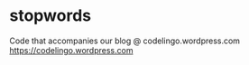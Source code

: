 # stopwords
Code that accompanies our blog @ codelingo.wordpress.com https://codelingo.wordpress.com
